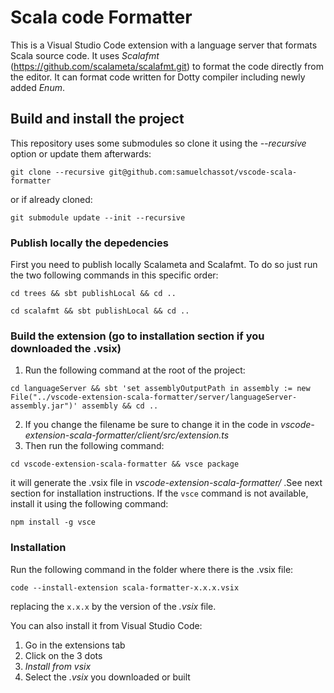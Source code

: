 # Scala code Formatter
This is a Visual Studio Code extension with a language server that formats Scala source code. It uses *Scalafmt* (https://github.com/scalameta/scalafmt.git) to format the code directly from the editor.
It can format code written for Dotty compiler including newly added *Enum*.

## Build and install the project
This repository uses some submodules so clone it using the *--recursive* option or update them afterwards:
```shell
git clone --recursive git@github.com:samuelchassot/vscode-scala-formatter
```

or if already cloned:

```shell
git submodule update --init --recursive
```

### Publish locally the depedencies
First you need to publish locally Scalameta and Scalafmt. To do so just run the two following commands in this specific order:
```shell
cd trees && sbt publishLocal && cd ..
```

```shell
cd scalafmt && sbt publishLocal && cd ..
```

### Build the extension (go to installation section if you downloaded the .vsix)
1. Run the following command at the root of the project:
```shell
cd languageServer && sbt 'set assemblyOutputPath in assembly := new File("../vscode-extension-scala-formatter/server/languageServer-assembly.jar")' assembly && cd ..
```
2. If you change the filename be sure to change it in the code in *vscode-extension-scala-formatter/client/src/extension.ts*
3. Then run the following command:
```shell
cd vscode-extension-scala-formatter && vsce package
```
   it will generate the .vsix file in *vscode-extension-scala-formatter/* .See next section for installation instructions.
   If the ```vsce``` command is not available, install it using the following command:
```shell
npm install -g vsce
```

### Installation
Run the following command in the folder where there is the .vsix file:
```shell
code --install-extension scala-formatter-x.x.x.vsix
``` 
replacing the ```x.x.x``` by the version of the *.vsix* file.

You can also install it from Visual Studio Code:
1. Go in the extensions tab
2. Click on the 3 dots
3. *Install from vsix*
4. Select the *.vsix* you downloaded or built
